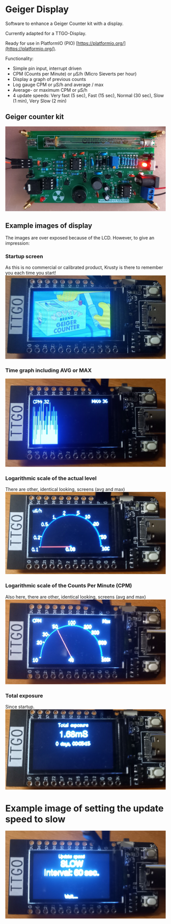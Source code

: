 # Geiger Display
Software to enhance a Geiger Counter kit with a display.

Currently adapted for a TTGO-Display.

Ready for use in PlatformIO (PIO) [https://platformio.org/](https://platformio.org/).

Functionality:
 - Simple pin input, interrupt driven
 - CPM (Counts per Minute) or µS/h (Micro Sieverts per hour)
 - Display a graph of previous counts
 - Log gauge CPM or µS/h and average / max
 - Average- or maximum CPM or µS/h
 - 4 update speeds: Very fast (5 sec), Fast (15 sec),  Normal (30 sec), Slow (1 min), Very Slow (2 min)

## Geiger counter kit
![Geiger Kit](assets/RadiationD-v1.1.jpg)


## Example images of display
The images are over exposed because of the LCD. However, to give an impression:

### Startup screen
As this is no commercial or calibrated product, Krusty is there to remember you each time you start!
![Krusty geiger counter](assets/20211004_011638.jpg)

### Time graph including AVG or MAX
![Example time graph](assets/20211004_011144.jpg)
### Logarithmic scale of the actual level
 There are other, identical looking, screens (avg and max)
![Example uS/hr](assets/20211004_002440.jpg)

### Logarithmic scale of the Counts Per Minute (CPM)
Also here, there are other, identical looking, screens (avg and max)
![Example CPM](assets/20211004_003752.jpg)

### Total exposure
Since startup.
![Example Total exposure](assets/20211004_002539.jpg)

# Example image of setting the update speed to slow
![Setting slow updates](assets/20211004_004235.jpg)


